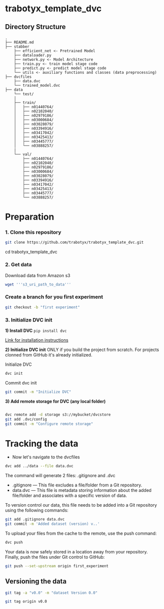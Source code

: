 # trabotyx_template_dvc

Directory Structure
--------------------

    .
    ├── README.md
    ├── stabber
        ├── efficient_net <- Pretrained Model
        ├── dataloader.py 
        ├── network.py <- Model Architecture 
        ├── train.py <- train model stage code
        ├── predict.py <- predict model stage code
        └── utils <- auxiliary functions and classes (data preprocessing)
    ├── dvcfiles
        ├── data.dvc  
        └── trained_model.dvc
    ├── data
        └── test/
        │
        ├── train/
        │   ├── n01440764/
        │   ├── n02102040/
        │   ├── n02979186/
        │   ├── n03000684/
        │   ├── n03028079/
        │   ├── n03394916/
        │   ├── n03417042/
        │   ├── n03425413/
        │   ├── n03445777/
        │   └── n03888257/
        |
        └── val/
            ├── n01440764/
            ├── n02102040/
            ├── n02979186/
            ├── n03000684/
            ├── n03028079/
            ├── n03394916/
            ├── n03417042/
            ├── n03425413/
            ├── n03445777/
            └── n03888257/

# Preparation

### 1. Clone this repository

```bash
git clone https://github.com/trabotyx/trabotyx_template_dvc.git
```

cd trabotyx_template_dvc 

### 2. Get data

Download data from Amazon s3

```bash
wget '''s3_uri_path_to_data'''
```         
###  Create a branch for you first experiment
```bash
git checkout -b "first experiment"
```  
### 3. Initialize DVC init 

__1) Install DVC__ 
`pip install dvc`

[Link for installation instructions](https://dvc.org/doc/get-started/install)

__2) Initialize DVC init__
ONLY if you build the project from scratch. For projects clonned from GitHub it's already initialized.

Initialize DVC 
```bash
dvc init
```

Commit dvc init

```bash
git commit -m "Initialize DVC"
``` 

__3) Add remote storage for DVC (any local folder)__
```bash

dvc remote add -d storage s3://mybucket/dvcstore
git add .dvc/config
git commit -m "Configure remote storage"
```
# Tracking the data

- Now let's navigate to the dvcfiles

```bash
dvc add ../data --file data.dvc
``` 

The command will generate 2 files: .gitignore and .dvc
* .gitignore — This file excludes a file/folder from a Git repository.
* data.dvc — This file is metadata storing information about the added file/folder and associates with a specific version of data.

To version control our data, this file needs to be added into a Git repository using the following commands:

```bash
git add .gitignore data.dvc
git commit -m 'Added dataset (version) v..'
``` 

To upload your files from the cache to the remote, use the push command:

```bash
dvc push
``` 

Your data is now safely stored in a location away from your repository. Finally, push the files under Git control to GitHub:

```bash
git push --set-upstream origin first_experiment
``` 

## Versioning the data

```bash
git tag -a "v0.0" -m "dataset Version 0.0"
``` 
```bash
git tag origin v0.0
``` 


